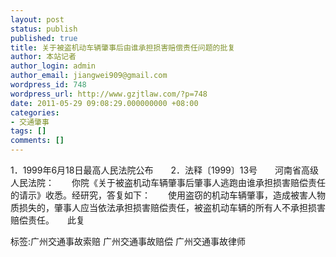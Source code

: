 ```yaml
---
layout: post
status: publish
published: true
title: 关于被盗机动车辆肇事后由谁承担损害赔偿责任问题的批复
author: 本站记者
author_login: admin
author_email: jiangwei909@gmail.com
wordpress_id: 748
wordpress_url: http://www.gzjtlaw.com/?p=748
date: 2011-05-29 09:08:29.000000000 +08:00
categories:
- 交通肇事
tags: []
comments: []
---
```

1．1999年6月18日最高人民法院公布　　2．法释〔1999〕13号　　河南省高级人民法院：　　你院《关于被盗机动车辆肇事后肇事人逃跑由谁承担损害赔偿责任的请示》收悉。经研究，答复如下：　　使用盗窃的机动车辆肇事，造成被害人物质损失的，肇事人应当依法承担损害赔偿责任，被盗机动车辆的所有人不承担损害赔偿责任。　　此复标签:广州交通事故索赔 广州交通事故赔偿 广州交通事故律师

